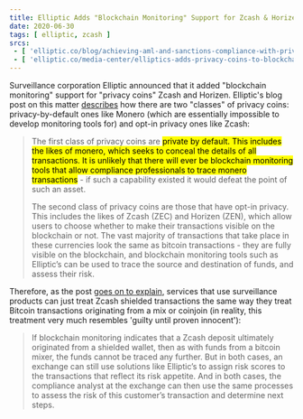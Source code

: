 ```yaml
---
title: Elliptic Adds "Blockchain Monitoring" Support for Zcash & Horizen
date: 2020-06-30
tags: [ elliptic, zcash ]
srcs:
 - [ 'elliptic.co/blog/achieving-aml-and-sanctions-compliance-with-privacy-coins', 'archive.ph/iReJt' ]
 - [ 'elliptic.co/media-center/elliptics-adds-privacy-coins-to-blockchain-monitoring-platform', 'archive.ph/65exu' ]
---
```


Surveillance corporation Elliptic announced that it added "blockchain
monitoring" support for "privacy coins" Zcash and Horizen. Elliptic's blog post
on this matter [describes](https://archive.ph/iReJt#selection-891.0-899.266)
how there are two "classes" of privacy coins: privacy-by-default ones like
Monero (which are essentially impossible to develop monitoring tools for) and
opt-in privacy ones like Zcash:

> The first class of privacy coins are <mark>private by default. This includes
> the likes of monero, which seeks to conceal the details of all transactions.
> It is unlikely that there will ever be blockchain monitoring tools that allow
> compliance professionals to trace monero transactions</mark> - if such a
> capability existed it would defeat the point of such an asset.
>
> The second class of privacy coins are those that have opt-in privacy. This
> includes the likes of Zcash (ZEC) and Horizen (ZEN), which allow users to
> choose whether to make their transactions visible on the blockchain or not.
> The vast majority of transactions that take place in these currencies look
> the same as bitcoin transactions - they are fully visible on the blockchain,
> and blockchain monitoring tools such as Elliptic’s can be used to trace the
> source and destination of funds, and assess their risk.

Therefore, as the post [goes on to
explain](https://archive.ph/iReJt#selection-911.0-911.493), services that use
surveillance products can just treat Zcash shielded transactions the same way
they treat Bitcoin transactions originating from a mix or coinjoin (in reality,
this treatment very much resembles 'guilty until proven innocent'):

> If blockchain monitoring indicates that a Zcash deposit ultimately originated
> from a shielded wallet, then as with funds from a bitcoin mixer, the funds
> cannot be traced any further. But in both cases, an exchange can still use
> solutions like Elliptic’s to assign risk scores to the transactions that
> reflect its risk appetite. And in both cases, the compliance analyst at the
> exchange can then use the same processes to assess the risk of this
> customer’s transaction and determine next steps.
